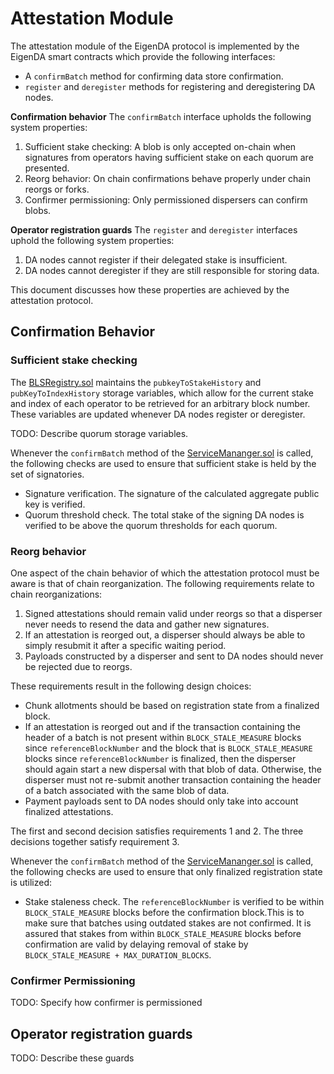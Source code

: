 # Attestation Module

The attestation module of the EigenDA protocol is implemented by the EigenDA smart contracts which provide the following interfaces:
- A `confirmBatch` method for confirming data store confirmation.
- `register` and `deregister` methods for registering and deregistering DA nodes.

**Confirmation behavior**
The `confirmBatch` interface upholds the following system properties:
1. Sufficient stake checking: A blob is only accepted on-chain when signatures from operators having sufficient stake on each quorum are presented.
2. Reorg behavior: On chain confirmations behave properly under chain reorgs or forks.
3. Confirmer permissioning: Only permissioned dispersers can confirm blobs.

**Operator registration guards**
The `register` and `deregister` interfaces uphold the following system properties:
1. DA nodes cannot register if their delegated stake is insufficient.
2. DA nodes cannot deregister if they are still responsible for storing data.

This document discusses how these properties are achieved by the attestation protocol.

## Confirmation Behavior

### Sufficient stake checking

The [BLSRegistry.sol](../contracts-registry.md) maintains the `pubkeyToStakeHistory` and `pubKeyToIndexHistory` storage variables, which allow for the current stake and index of each operator to be retrieved for an arbitrary block number. These variables are updated whenever DA nodes register or deregister.

TODO: Describe quorum storage variables.

Whenever the `confirmBatch` method of the [ServiceMananger.sol](../contracts-service-manager.md) is called, the following checks are used to ensure that sufficient stake is held by the set of signatories.
- Signature verification. The signature of the calculated aggregate public key is verified.
- Quorum threshold check. The total stake of the signing DA nodes is verified to be above the quorum thresholds for each quorum.

### Reorg behavior

One aspect of the chain behavior of which the attestation protocol must be aware is that of chain reorganization. The following requirements relate to chain reorganizations:
1. Signed attestations should remain valid under reorgs so that a disperser never needs to resend the data and gather new signatures.
2. If an attestation is reorged out, a disperser should always be able to simply resubmit it after a specific waiting period.
3. Payloads constructed by a disperser and sent to DA nodes should never be rejected due to reorgs.

These requirements result in the following design choices:
- Chunk allotments should be based on registration state from a finalized block.
- If an attestation is reorged out and if the transaction containing the header of a batch is not present within `BLOCK_STALE_MEASURE` blocks since `referenceBlockNumber` and the block that is `BLOCK_STALE_MEASURE` blocks since `referenceBlockNumber`  is finalized, then the disperser should again start a new dispersal with that blob of data. Otherwise, the disperser must not re-submit another transaction containing the header of a batch associated with the same blob of data.
- Payment payloads sent to DA nodes should only take into account finalized attestations.

The first and second decision satisfies requirements 1 and 2. The three decisions together satisfy requirement 3.

Whenever the `confirmBatch` method of the [ServiceMananger.sol](../contracts-service-manager.md) is called, the following checks are used to ensure that only finalized registration state is utilized:
- Stake staleness check. The `referenceBlockNumber` is verified to be within `BLOCK_STALE_MEASURE` blocks before the confirmation block.This is to make sure that batches using outdated stakes are not confirmed. It is assured that stakes from within `BLOCK_STALE_MEASURE` blocks before confirmation are valid by delaying removal of stake by `BLOCK_STALE_MEASURE + MAX_DURATION_BLOCKS`.

### Confirmer Permissioning

TODO: Specify how confirmer is permissioned


## Operator registration guards

TODO: Describe these guards
